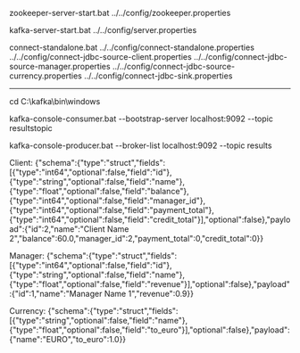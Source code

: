 zookeeper-server-start.bat ../../config/zookeeper.properties

kafka-server-start.bat ../../config/server.properties

connect-standalone.bat ../../config/connect-standalone.properties ../../config/connect-jdbc-source-client.properties ../../config/connect-jdbc-source-manager.properties ../../config/connect-jdbc-source-currency.properties ../../config/connect-jdbc-sink.properties

--------------------------------------------------------------

cd C:\kafka\bin\windows

kafka-console-consumer.bat --bootstrap-server localhost:9092 --topic resultstopic

kafka-console-producer.bat --broker-list localhost:9092 --topic results

Client:
{"schema":{"type":"struct","fields":[{"type":"int64","optional":false,"field":"id"},{"type":"string","optional":false,"field":"name"},{"type":"float","optional":false,"field":"balance"},{"type":"int64","optional":false,"field":"manager_id"},{"type":"int64","optional":false,"field":"payment_total"},{"type":"int64","optional":false,"field":"credit_total"}],"optional":false},"payload":{"id":2,"name":"Client Name 2","balance":60.0,"manager_id":2,"payment_total":0,"credit_total":0}}

Manager:
{"schema":{"type":"struct","fields":[{"type":"int64","optional":false,"field":"id"},{"type":"string","optional":false,"field":"name"},{"type":"float","optional":false,"field":"revenue"}],"optional":false},"payload":{"id":1,"name":"Manager Name 1","revenue":0.9}}

Currency:
{"schema":{"type":"struct","fields":[{"type":"string","optional":false,"field":"name"},{"type":"float","optional":false,"field":"to_euro"}],"optional":false},"payload":{"name":"EURO","to_euro":1.0}}